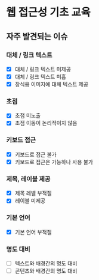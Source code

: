 # 웹 접근성 기초 교육

## 자주 발견되는 이슈
### 대체 / 링크 텍스트
- [x] 대체 / 링크 텍스트 미제공
- [x] 대체 / 링크 텍스트 미흡
- [x] 장식용 이미지에 대체 텍스트 제공

### 초점
- [x] 초점 미노출
- [x] 초점 이동이 논리적이지 않음

### 키보드 접근
- [x] 키보드로 접근 불가
- [x] 키보드로 접근은 가능하나 사용 불가

### 제목, 레이블 제공
- [x] 제목 레벨 부적절
- [x] 레이블 미제공

### 기본 언어
- [x] 기본 언어 부적절

### 명도 대비
- [ ] 텍스트와 배경간의 명도 대비
- [ ] 콘텐츠와 배경간의 명도 대비